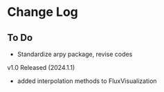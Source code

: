 # Change Log

## To Do 
* Standardize arpy package, revise codes


v1.0 Released (2024.1.1)
* added interpolation methods to FluxVisualization
